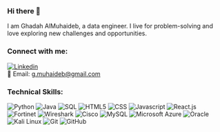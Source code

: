 ### Hi there 👋

I am Ghadah AlMuhaideb, a data engineer. I live for problem-solving and love exploring new challenges and opportunities.

<!--
**GMuhaideb/GMuhaideb** is a ✨ _special_ ✨ repository because its `README.md` (this file) appears on your GitHub profile.
-->

### Connect with me:
[![Linkedin](https://img.shields.io/badge/-LinkedIn-blue?style=flat-square&logo=Linkedin&logoColor=white)](https://www.linkedin.com/in/ghadah-almuhaideb)  
📧 Email: g.muhaideb@gmail.com  


### Technical Skills:

![Python](https://img.shields.io/badge/-Python-3776AB?style=flat&logo=python&logoColor=white)
![Java](https://img.shields.io/badge/-Java-007396?style=flat&logo=java&logoColor=white)
![SQL](https://img.shields.io/badge/-SQL-4479A1?style=flat&logo=sql&logoColor=white)
![HTML5](https://img.shields.io/badge/-HTML5-E34F26?style=flat&logo=html5&logoColor=white)
![CSS](https://img.shields.io/badge/-CSS-1572B6?style=flat&logo=css3&logoColor=white)
![Javascript](https://img.shields.io/badge/-Javascript-F7DF1E?style=flat&logo=javascript&logoColor=black)
![React.js](https://img.shields.io/badge/-React.js-61DAFB?style=flat&logo=react&logoColor=white)
![Fortinet](https://img.shields.io/badge/-Fortinet-007396?style=flat)
![Wireshark](https://img.shields.io/badge/-Wireshark-1679A7?style=flat)
![Cisco](https://img.shields.io/badge/-Cisco-1BA0D7?style=flat&logo=cisco&logoColor=white)
![MySQL](https://img.shields.io/badge/-MySQL-4479A1?style=flat&logo=mysql&logoColor=white)
![Microsoft Azure](https://img.shields.io/badge/-Microsoft%20Azure-0089D6?style=flat&logo=microsoft-azure&logoColor=white)
![Oracle](https://img.shields.io/badge/-Oracle-F80000?style=flat&logo=oracle&logoColor=white)
![Kali Linux](https://img.shields.io/badge/-Kali%20Linux-557C94?style=flat&logo=kali-linux&logoColor=white)
![Git](https://img.shields.io/badge/-Git-F05032?style=flat&logo=git&logoColor=white)
![GitHub](https://img.shields.io/badge/-GitHub-181717?style=flat&logo=github&logoColor=white)
